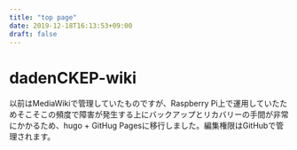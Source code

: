```yaml
---
title: "top page"
date: 2019-12-18T16:13:53+09:00
draft: false
---
```


# dadenCKEP-wiki

以前はMediaWikiで管理していたものですが、Raspberry Pi上で運用していたためそこそこの頻度で障害が発生する上にバックアップとリカバリーの手間が非常にかかるため、hugo + GitHug Pagesに移行しました。編集権限はGitHubで管理されます。

